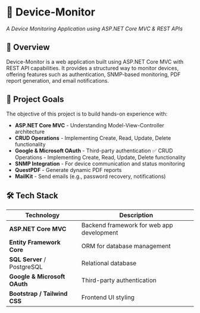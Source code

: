 # 📡 **Device-Monitor**
*A Device Monitoring Application using ASP.NET Core MVC & REST APIs*

## 🚀 **Overview**
Device-Monitor is a web application built using ASP.NET Core MVC with REST API capabilities. It provides a structured way to monitor devices, offering features such as authentication, SNMP-based monitoring, PDF report generation, and email notifications.

## 🎯 Project Goals
The objective of this project is to build hands-on experience with:
-  **ASP.NET Core MVC** - Understanding Model-View-Controller architecture  
- **CRUD Operations** - Implementing Create, Read, Update, Delete functionality  
- **Google & Microsoft OAuth** - Third-party authentication  ✅ CRUD Operations - Implementing Create, Read, Update, Delete functionality
- **SNMP Integration** - For device communication and status monitoring
- **QuestPDF** - Generate dynamic PDF reports
- **MailKit** - Send emails (e.g., password recovery, notifications)

## 🛠️ **Tech Stack**  
| Technology  | Description  |  
|-------------|-------------|  
| **ASP.NET Core MVC** | Backend framework for web app development |  
| **Entity Framework Core** | ORM for database management |  
| **SQL Server** / PostgreSQL | Relational database |  
| **Google & Microsoft OAuth** | Third-party authentication |  
| **Bootstrap / Tailwind CSS** | Frontend UI styling |  

